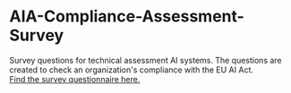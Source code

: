 # AIA-Compliance-Assessment-Survey
Survey questions for technical assessment AI systems. The questions are created to check an organization's compliance with the EU AI Act. 
<br>
[Find the survey questionnaire here.](https://github.com/appraise-ai/AIA-Compliance-Assessment-Survey/blob/main/Survey%20questions.pdf)
